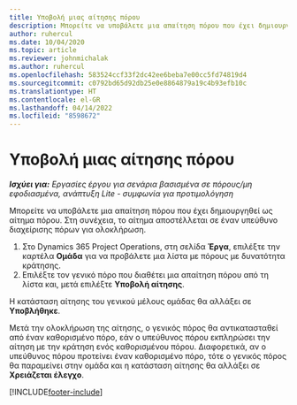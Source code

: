 ```yaml
---
title: Υποβολή μιας αίτησης πόρου
description: Μπορείτε να υποβάλετε μια απαίτηση πόρου που έχει δημιουργηθεί ως αίτημα πόρου. Στη συνέχεια, το αίτημα αποστέλλεται σε έναν υπεύθυνο διαχείρισης πόρων για ολοκλήρωση.
author: ruhercul
ms.date: 10/04/2020
ms.topic: article
ms.reviewer: johnmichalak
ms.author: ruhercul
ms.openlocfilehash: 583524ccf33f2dc42ee6beba7e00cc5fd74819d4
ms.sourcegitcommit: c0792bd65d92db25e0e8864879a19c4b93efb10c
ms.translationtype: HT
ms.contentlocale: el-GR
ms.lasthandoff: 04/14/2022
ms.locfileid: "8598672"
---
```

# <a name="submit-a-resource-request"></a>Υποβολή μιας αίτησης πόρου

_**Ισχύει για:** Εργασίες έργου για σενάρια βασισμένα σε πόρους/μη εφοδιασμένα, ανάπτυξη Lite - συμφωνία για προτιμολόγηση_

Μπορείτε να υποβάλετε μια απαίτηση πόρου που έχει δημιουργηθεί ως αίτημα πόρου. Στη συνέχεια, το αίτημα αποστέλλεται σε έναν υπεύθυνο διαχείρισης πόρων για ολοκλήρωση.

1. Στο Dynamics 365 Project Operations, στη σελίδα **Έργα**, επιλέξτε την καρτέλα **Ομάδα** για να προβάλετε μια λίστα με πόρους με δυνατότητα κράτησης. 
2. Επιλέξτε τον γενικό πόρο που διαθέτει μια απαίτηση πόρου από τη λίστα και, μετά επιλέξτε **Υποβολή αίτησης**.

Η κατάσταση αίτησης του γενικού μέλους ομάδας θα αλλάξει σε **Υποβλήθηκε**.

Μετά την ολοκλήρωση της αίτησης, ο γενικός πόρος θα αντικατασταθεί από έναν καθορισμένο πόρο, εάν ο υπεύθυνος πόρου εκπληρώσει την αίτηση με την κράτηση ενός καθορισμένου πόρου. Διαφορετικά, αν ο υπεύθυνος πόρου προτείνει έναν καθορισμένο πόρο, τότε ο γενικός πόρος θα παραμείνει στην ομάδα και η κατάσταση αίτησης θα αλλάξει σε **Χρειάζεται έλεγχο**.


[!INCLUDE[footer-include](../includes/footer-banner.md)]